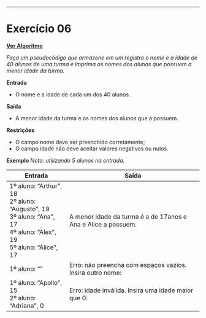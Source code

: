 ---
# Exercício 06

[**Ver Algoritmo**](Algoritmo06.md)

*Faça um pseudocódigo que armazene em um registro o nome e a idade de 40 alunos de uma turma e imprima os nomes dos alunos que possuem a menor idade da turma.*

**Entrada**
- O nome e a idade de cada um dos 40 alunos.

**Saída**
- A menor idade da turma e os nomes dos alunos que a possuem.

**Restrições**
- O campo nome deve ser preenchido corretamente;
- O campo idade não deve aceitar valores negativos ou nulos.

**Exemplo**
*Nota: utilizando 5 alunos na entrada.*

| Entrada                                            | Saída                                                 |
|----------------------------------------------------|-------------------------------------------------------|
|1º aluno: “Arthur”, 18<br>2º aluno: “Augusto”, 19<br>3º aluno: “Ana”, 17<br>4º aluno: “Alex”, 19<br>5º aluno: “Alice”, 17|A menor idade da turma é a de 17anos e Ana e Alice a possuem.|
|1º aluno: “”|Erro: não preencha com espaços vazios. Insira outro nome:|
|1º aluno: “Apollo”, 15<br>2º aluno: “Adriana”, 0|Erro: idade inválida. Insira uma idade maior que 0:|